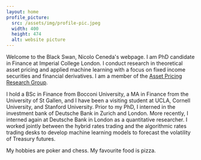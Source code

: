 ```yaml
---
layout: home
profile_picture:
  src: /assets/img/profile-pic.jpeg
  width: 400
  height: 474
  alt: website picture
---
```


<p>
Welcome to the Black Swan, Nicolo Ceneda's webpage. I am PhD candidate in Finance  at Imperial College London. I conduct research in theoretical asset pricing and applied machine learning with a focus on fixed income securities and financial derivatives. I am a member of the <a href="https://sites.google.com/view/imperialassetpricing/home">Asset Pricing Research Group</a>.
</p>

<p>
I hold a BSc in Finance from Bocconi University, a MA in Finance from the University of St Gallen, and I have been a visiting student at UCLA, Cornell University, and Stanford University. Prior to my PhD, I interned in the investment bank of Deutsche Bank in Zurich and London. More recently, I interned again at Deutsche Bank in London as a quantitative researcher. I worked jointly between the hybrid rates trading and the algorithmic rates trading desks to develop machine learning models to forecast the volatility of Treasury futures.
</p>

<p>
My hobbies are poker and chess. My favourite food is pizza.
</p>